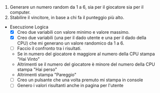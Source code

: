 1. Generare un numero random da 1 a 6, sia per il giocatore sia per il computer.
2. Stabilire il vincitore, in base a chi fa il punteggio più alto.

- Esecuzione Logica
    - [x] Creo due variabili con valore minimo e valore massimo.
    - [x] Creo due variabili (una per il dado utente e una per il dado della CPU) che mi generano un valore randomico da 1 a 6.
    - [ ] Faccio il confronto tra i risultati.

    - Se in numero del giocatore è maggiore al numero della CPU stampa "Hai Vinto"
    - Altrimenti se il numero del giocatore è minore del numero della CPU stampa "Hai perso"
    - Altrimenti stampa "Pareggio"
    - [ ] Creo un pulsante che una volta premuto mi stampa in console 
    - [ ] Genero i valori risultanti anche in pagina per l'utente